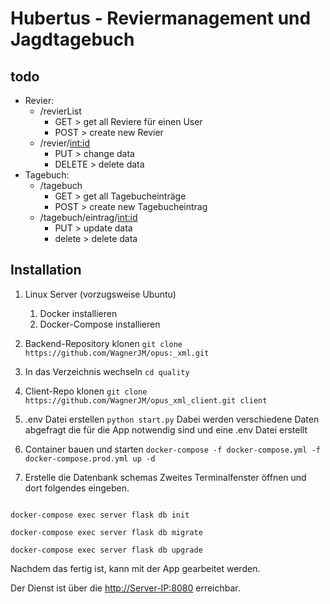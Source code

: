 # Hubertus - Reviermanagement und Jagdtagebuch

## todo

- Revier:
  - /revierList
    - GET > get all Reviere für einen User
    - POST > create new Revier
  - /revier/<int:id>
    - PUT > change data
    - DELETE > delete data
- Tagebuch:
  - /tagebuch
    - GET > get all Tagebucheinträge
    - POST > create new Tagebucheintrag
  - /tagebuch/eintrag/<int:id>
    - PUT > update data
    - delete > delete data

## Installation

1. Linux Server (vorzugsweise Ubuntu)
    1. Docker installieren
    2. Docker-Compose installieren
2. Backend-Repository klonen
`git clone https://github.com/WagnerJM/opus:_xml.git`
3. In das Verzeichnis wechseln
`cd quality`
4. Client-Repo klonen
`git clone https://github.com/WagnerJM/opus_xml_client.git client`
5. .env Datei erstellen
    `python start.py`
    Dabei werden verschiedene Daten abgefragt die für die App notwendig sind und eine .env Datei erstellt
6. Container bauen und starten
`docker-compose -f docker-compose.yml -f docker-compose.prod.yml up -d`

7. Erstelle die Datenbank schemas
Zweites Terminalfenster öffnen und  dort folgendes eingeben.

```docker

docker-compose exec server flask db init

docker-compose exec server flask db migrate

docker-compose exec server flask db upgrade

```

Nachdem das fertig ist, kann mit der App gearbeitet werden.

Der Dienst ist über die <http://Server-IP:8080> erreichbar.
